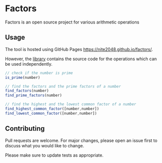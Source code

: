 # Factors
 Factors is an open source project for various arithmetic operations

## Usage
The tool is hosted using GitHub Pages https://nite2048.github.io/factors/.

However, the [library](factors.js) contains the source code for the operations which can be used independently.

```js
// check if the number is prime
is_prime(number)

// find the factors and the prime factors of a number
find_factors(number)
find_prime_factors(number)

// find the highest and the lowest common factor of a number
find_highest_common_factor([number,number])
find_lowest_common_factor([number,number])
```

## Contributing

Pull requests are welcome. For major changes, please open an issue first
to discuss what you would like to change.

Please make sure to update tests as appropriate.